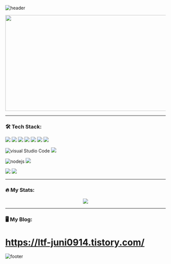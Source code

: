 ![header](https://capsule-render.vercel.app/api?type=waving&color=timeAuto&fontAlign=50&fontAlignY=30&text=Juni0914_GitHub&desc=&descAlign=70&descAlignY=55&height=200&fontSize=60&fontColor=FFFFFF)


<div align="center">
  <img src="https://media.giphy.com/media/dWesBcTLavkZuG35MI/giphy.gif" width="600" height="300"/>
</div>



---

### 🛠 Tech Stack:

<img src="https://img.shields.io/badge/React-61DAFB?style=for-the-badge&logo=React&logoColor=black" /> <img src="https://img.shields.io/badge/Redux-7952B3?style=for-the-badge&logo=Redux&logoColor=white"/> 
<img src="https://img.shields.io/badge/Next-black?style=for-the-badge&logo=next.js&logoColor=white"/>
<img src="https://img.shields.io/badge/JavaScript-F7DF1E?style=for-the-badge&logo=javascript&logoColor=black"/> <img src="https://img.shields.io/badge/Typescript-3178C6?style=for-the-badge&logo=Typescript&logoColor=white"/>  <img src="https://img.shields.io/badge/HTML5-E34F26?style=for-the-badge&logo=html5&logoColor=white"/> <img src="https://img.shields.io/badge/CSS3-1572B6?style=for-the-badge&logo=css3&logoColor=white"/>

![visual Studio Code](https://img.shields.io/badge/Visual%20Studio%20Code-007ACC?style=for-the-badge&logo=Visual%20Studio%20Code&logoColor=white)
<img src="https://img.shields.io/badge/Atom-66595C?style=for-the-badge&logo=Atom&logoColor=white"/>

![nodejs](https://img.shields.io/badge/Node.js-339933?style=for-the-badge&logo=Node.js&logoColor=white)
<img src="https://img.shields.io/badge/Firebase-FFCA28?style=for-the-badge&logo=firebase&logoColor=black"/>

<img src="https://img.shields.io/badge/Git-F05032?style=for-the-badge&logo=git&logoColor=white"/> <img src="https://img.shields.io/badge/GitHub-181717?style=for-the-badge&logo=GitHub&logoColor=white"/>


---

### 🔥 My Stats:
<div align="center">
  
<!-- most used language -->
<a href="s">
  <img src="https://github-readme-stats.vercel.app/api/top-langs/?username=juni0914&exclude_repo=dkssud8150.github.io&layout=compact&theme=tokyonight" />
</a>

</div>

---

### 🖥 My Blog: 
# https://ltf-juni0914.tistory.com/

![footer](https://capsule-render.vercel.app/api?section=footer&type=waving&color=timeAuto)


